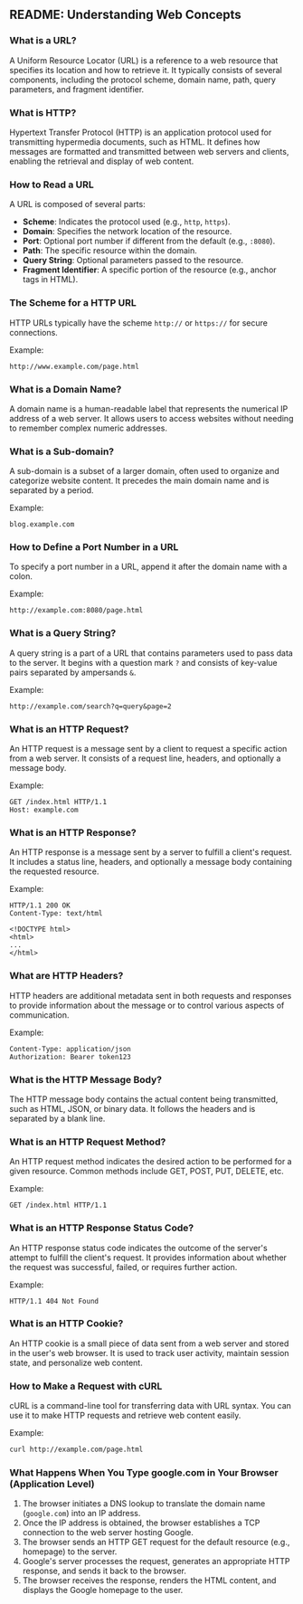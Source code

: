 ## README: Understanding Web Concepts

### What is a URL?
A Uniform Resource Locator (URL) is a reference to a web resource that specifies its location and how to retrieve it. It typically consists of several components, including the protocol scheme, domain name, path, query parameters, and fragment identifier.

### What is HTTP?
Hypertext Transfer Protocol (HTTP) is an application protocol used for transmitting hypermedia documents, such as HTML. It defines how messages are formatted and transmitted between web servers and clients, enabling the retrieval and display of web content.

### How to Read a URL
A URL is composed of several parts:
- **Scheme**: Indicates the protocol used (e.g., `http`, `https`).
- **Domain**: Specifies the network location of the resource.
- **Port**: Optional port number if different from the default (e.g., `:8080`).
- **Path**: The specific resource within the domain.
- **Query String**: Optional parameters passed to the resource.
- **Fragment Identifier**: A specific portion of the resource (e.g., anchor tags in HTML).

### The Scheme for a HTTP URL
HTTP URLs typically have the scheme `http://` or `https://` for secure connections.

Example:
```
http://www.example.com/page.html
```

### What is a Domain Name?
A domain name is a human-readable label that represents the numerical IP address of a web server. It allows users to access websites without needing to remember complex numeric addresses.

### What is a Sub-domain?
A sub-domain is a subset of a larger domain, often used to organize and categorize website content. It precedes the main domain name and is separated by a period.

Example:
```
blog.example.com
```

### How to Define a Port Number in a URL
To specify a port number in a URL, append it after the domain name with a colon.

Example:
```
http://example.com:8080/page.html
```

### What is a Query String?
A query string is a part of a URL that contains parameters used to pass data to the server. It begins with a question mark `?` and consists of key-value pairs separated by ampersands `&`.

Example:
```
http://example.com/search?q=query&page=2
```

### What is an HTTP Request?
An HTTP request is a message sent by a client to request a specific action from a web server. It consists of a request line, headers, and optionally a message body.

Example:
```
GET /index.html HTTP/1.1
Host: example.com
```

### What is an HTTP Response?
An HTTP response is a message sent by a server to fulfill a client's request. It includes a status line, headers, and optionally a message body containing the requested resource.

Example:
```
HTTP/1.1 200 OK
Content-Type: text/html

<!DOCTYPE html>
<html>
...
</html>
```

### What are HTTP Headers?
HTTP headers are additional metadata sent in both requests and responses to provide information about the message or to control various aspects of communication.

Example:
```
Content-Type: application/json
Authorization: Bearer token123
```

### What is the HTTP Message Body?
The HTTP message body contains the actual content being transmitted, such as HTML, JSON, or binary data. It follows the headers and is separated by a blank line.

### What is an HTTP Request Method?
An HTTP request method indicates the desired action to be performed for a given resource. Common methods include GET, POST, PUT, DELETE, etc.

Example:
```
GET /index.html HTTP/1.1
```

### What is an HTTP Response Status Code?
An HTTP response status code indicates the outcome of the server's attempt to fulfill the client's request. It provides information about whether the request was successful, failed, or requires further action.

Example:
```
HTTP/1.1 404 Not Found
```

### What is an HTTP Cookie?
An HTTP cookie is a small piece of data sent from a web server and stored in the user's web browser. It is used to track user activity, maintain session state, and personalize web content.

### How to Make a Request with cURL
cURL is a command-line tool for transferring data with URL syntax. You can use it to make HTTP requests and retrieve web content easily.

Example:
```bash
curl http://example.com/page.html
```

### What Happens When You Type google.com in Your Browser (Application Level)
1. The browser initiates a DNS lookup to translate the domain name (`google.com`) into an IP address.
2. Once the IP address is obtained, the browser establishes a TCP connection to the web server hosting Google.
3. The browser sends an HTTP GET request for the default resource (e.g., homepage) to the server.
4. Google's server processes the request, generates an appropriate HTTP response, and sends it back to the browser.
5. The browser receives the response, renders the HTML content, and displays the Google homepage to the user.
